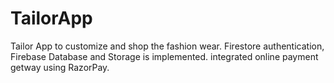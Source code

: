 # TailorApp
Tailor App to customize and shop the fashion wear.
Firestore authentication, Firebase Database and Storage is implemented.
integrated online payment getway using RazorPay.

